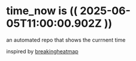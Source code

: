 # time_now is (( 2025-06-05T11:00:00.902Z ))

an automated repo that shows the currnent time

inspired by [breakingheatmap](https://github.com/breakingheatmap/breakingheatmap)